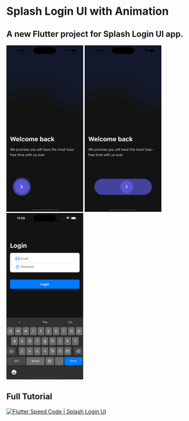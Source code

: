 # Splash Login UI with Animation
## A new Flutter project for Splash Login UI app.
<p align=“left”>
  <img src="https://github.com/decodevM/splash_login/blob/main/assets/screenshots/start1.png" width="200" title="Starting 1">
  <img src="https://github.com/decodevM/splash_login/blob/main/assets/screenshots/start2.png" width="200" title="Starting 2">
  <img src="https://github.com/decodevM/splash_login/blob/main/assets/screenshots/login.png" width="200" title="Login">
</p>

## Full Tutorial

[![Flutter Speed Code | Splash Login UI](https://img.youtube.com/vi/cjltlC6jsPY/0.jpg)](https://www.youtube.com/watch?v=cjltlC6jsPY&)
